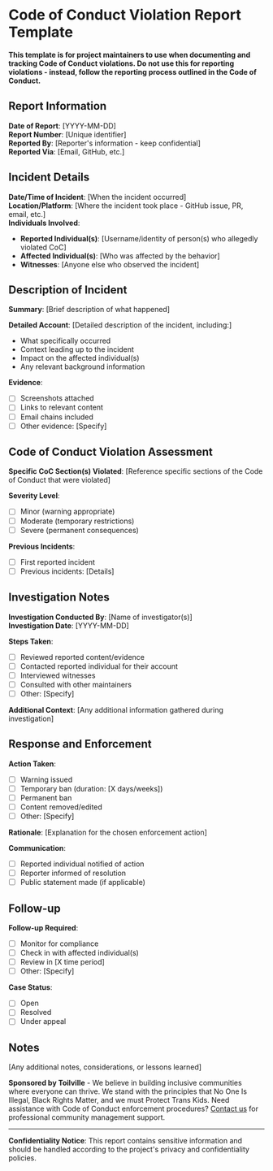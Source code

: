 # Code of Conduct Violation Report Template

**This template is for project maintainers to use when documenting and tracking Code of Conduct violations. Do not use this for reporting violations - instead, follow the reporting process outlined in the Code of Conduct.**

## Report Information

**Date of Report**: [YYYY-MM-DD]  
**Report Number**: [Unique identifier]  
**Reported By**: [Reporter's information - keep confidential]  
**Reported Via**: [Email, GitHub, etc.]

## Incident Details

**Date/Time of Incident**: [When the incident occurred]  
**Location/Platform**: [Where the incident took place - GitHub issue, PR, email, etc.]  
**Individuals Involved**: 
- **Reported Individual(s)**: [Username/identity of person(s) who allegedly violated CoC]
- **Affected Individual(s)**: [Who was affected by the behavior]
- **Witnesses**: [Anyone else who observed the incident]

## Description of Incident

**Summary**: [Brief description of what happened]

**Detailed Account**: 
[Detailed description of the incident, including:]
- What specifically occurred
- Context leading up to the incident  
- Impact on the affected individual(s)
- Any relevant background information

**Evidence**: 
- [ ] Screenshots attached
- [ ] Links to relevant content
- [ ] Email chains included
- [ ] Other evidence: [Specify]

## Code of Conduct Violation Assessment

**Specific CoC Section(s) Violated**: 
[Reference specific sections of the Code of Conduct that were violated]

**Severity Level**: 
- [ ] Minor (warning appropriate)
- [ ] Moderate (temporary restrictions)
- [ ] Severe (permanent consequences)

**Previous Incidents**: 
- [ ] First reported incident
- [ ] Previous incidents: [Details]

## Investigation Notes

**Investigation Conducted By**: [Name of investigator(s)]  
**Investigation Date**: [YYYY-MM-DD]

**Steps Taken**:
- [ ] Reviewed reported content/evidence
- [ ] Contacted reported individual for their account
- [ ] Interviewed witnesses
- [ ] Consulted with other maintainers
- [ ] Other: [Specify]

**Additional Context**: 
[Any additional information gathered during investigation]

## Response and Enforcement

**Action Taken**: 
- [ ] Warning issued
- [ ] Temporary ban (duration: [X days/weeks])
- [ ] Permanent ban
- [ ] Content removed/edited
- [ ] Other: [Specify]

**Rationale**: 
[Explanation for the chosen enforcement action]

**Communication**: 
- [ ] Reported individual notified of action
- [ ] Reporter informed of resolution
- [ ] Public statement made (if applicable)

## Follow-up

**Follow-up Required**: 
- [ ] Monitor for compliance
- [ ] Check in with affected individual(s)
- [ ] Review in [X time period]
- [ ] Other: [Specify]

**Case Status**: 
- [ ] Open
- [ ] Resolved
- [ ] Under appeal

## Notes

[Any additional notes, considerations, or lessons learned]

**Sponsored by Toilville** - We believe in building inclusive communities where everyone can thrive. We stand with the principles that No One Is Illegal, Black Rights Matter, and we must Protect Trans Kids. Need assistance with Code of Conduct enforcement procedures? [Contact us](https://www.itstoilville.com/) for professional community management support.

---

**Confidentiality Notice**: This report contains sensitive information and should be handled according to the project's privacy and confidentiality policies.
